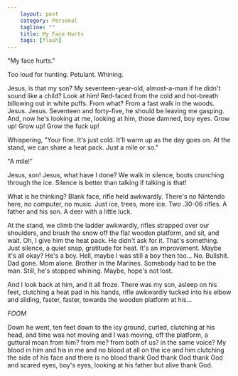 ```yaml
---                                                 
    layout: post                                    
    category: Personal                              
    tagline: ""
    title: My Face Hurts                               
    tags: [flash]   
---
```


 "My face hurts."

Too loud for hunting. Petulant. Whining.

Jesus, is that my son? My seventeen-year-old, almost-a-man if he didn't sound like a child? Look at him! Red-faced from the cold and hot-breath billowing out in white puffs. From what? From a fast walk in the woods. Jesus. Jesus. Seventeen and forty-five, he should be leaving me gasping. And, now he's looking at me, looking at him, those damned, boy eyes. Grow up! Grow up! Grow the fuck up!
<!-- more -->

Whispering, "Your fine. It's just cold. It'll warm up as the day goes on. At the stand, we can share a heat pack. Just a mile or so."

"A mile!"

Jesus, son! Jesus, what have I done? We walk in silence, boots crunching through the ice. Silence is better than talking if talking is that!

What is he thinking? Blank face, rifle held awkwardly. There's no Nintendo here, no computer, no music. Just ice, trees, more ice. Two .30-06 rifles. A father and his son. A deer with a little luck.

At the stand, we climb the ladder awkwardly, rifles strapped over our shoulders, and brush the snow off the flat wooden platform, and sit, and wait. Oh, I give him the heat pack. He didn't ask for it. That's something. Just silence, a quiet snap, gratitude for heat. It's an improvement. Maybe it's all okay? He's a boy. Hell, maybe I was still a boy then too... No. Bullshit. Dad gone. Mom alone. Brother in the Marines. Somebody had to be the man. Still, he's stopped whining. Maybe, hope's not lost.

And I look back at him, and it all froze. There was my son, asleep on his feet, clutching a heat pad in his hands, rifle awkwardly tucked into his elbow and sliding, faster, faster, towards the wooden platform at his...

*FOOM*

Down he went, ten feet down to the icy ground, curled, clutching at his head, and time was not moving and I was moving, off the platform, a guttural moan from him? from me? from both of us? in the same voice? My blood in him and his in me and no blood at all on the ice and him clutching the side of his face and there is no blood thank God thank God thank God and scared eyes, boy's eyes, looking at his father but alive thank God.
 




